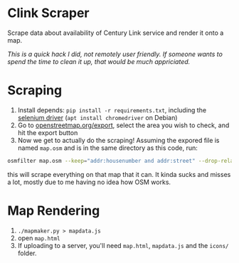 # Clink Scraper

Scrape data about availability of Century Link service and render it onto a map.

*This is a quick hack I did, not remotely user friendly. If someone wants to spend the time to clean it up, that would
be much appriciated.*


# Scraping

1. Install depends: `pip install -r requirements.txt`, including the [selenium driver](http://www.seleniumhq.org/projects/webdriver/) (`apt install chromedriver` on Debian)
1. Go to [openstreetmap.org/export](https://www.openstreetmap.org/export), select the area you wish to check, and hit the export button
1. Now we get to actually do the scraping! Assuming the expored file is named `map.osm` and is in the same directory as this code, run:
```bash
osmfilter map.osm --keep="addr:housenumber and addr:street" --drop-relations --drop-ways | osmconvert - --all-to-nodes --csv="addr:housenumber addr:street addr:city addr:postcode @id @lat @lon" | ./discoverservices.py
```
this will scrape everything on that map that it can. It kinda sucks and misses a lot, mostly due to me having no idea how OSM works.

# Map Rendering
1. `./mapmaker.py > mapdata.js`
1. open `map.html`
1. If uploading to a server, you'll need `map.html`, `mapdata.js` and the `icons/` folder.
